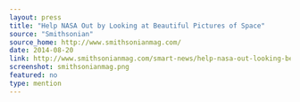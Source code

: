 ```yaml
---
layout: press
title: "Help NASA Out by Looking at Beautiful Pictures of Space"
source: "Smithsonian"
source_home: http://www.smithsonianmag.com/
date: 2014-08-20
link: http://www.smithsonianmag.com/smart-news/help-nasa-out-looking-beautiful-pictures-space-180952407/?no-ist
screenshot: smithsonianmag.png
featured: no
type: mention
---
```

